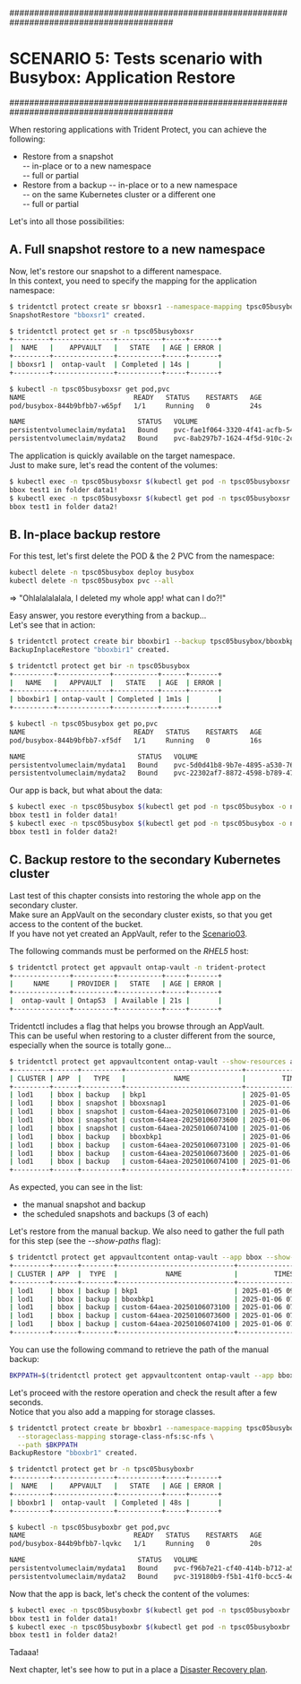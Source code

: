 #########################################################################################
# SCENARIO 5: Tests scenario with Busybox: Application Restore
#########################################################################################  

When restoring applications with Trident Protect, you can achieve the following:
- Restore from a snapshot  
-- in-place or to a new namespace  
-- full or partial  
- Restore from a backup
-- in-place or to a new namespace  
-- on the same Kubernetes cluster or a different one  
-- full or partial  

Let's into all those possibilities:  
<!--
## A. In-place partial snapshot restore  

Let's first delete the content of one of the 2 volumes mounted on the pod (_data1_).  
```bash
kubectl exec -n tpsc05busybox $(kubectl get pod -n tpsc05busybox -o name) -- rm -f /data1/file.txt
kubectl exec -n tpsc05busybox $(kubectl get pod -n tpsc05busybox -o name) -- ls /data1/
```

tridentctl protect create sir bboxsir1 --snapshot tpsc05busybox/bboxsnap1 --resource-filter-include='[{"kind":"PersistentVolumeClaim"},{"names":["mydata1"]}]' -n tpsc05busybox
>

tridentctl protect create sir bboxsir1 --snapshot tpsc05busybox/bboxsnap1 --resource-filter-include='[{"labelSelectors":["volume=mydata1"]}]' -n tpsc05busybox

tridentctl protect get sir -n bbox; kubectl -n bbox get pod,pvc

# check result
kubectl exec -n bbox $(kubectl get pod -n bbox -o name) -- ls /data/
kubectl exec -n bbox $(kubectl get pod -n bbox -o name) -- more /data/test.txt


cat << EOF | kubectl apply -f -
apiVersion: protect.trident.netapp.io/v1
kind: SnapshotInplaceRestore
metadata:
  name: bboxsir2
  namespace: tpsc05busybox
spec:
  appArchivePath: bbox_c86f3be1-5e49-4fb4-a1da-b0d356d81274/snapshots/20241211091052_bboxsnap1_eeaa2137-ddb2-4fb5-808a-21bf3e2a2397
  appVaultRef: ontap-vault
  resourceFilter:
    resourceSelectionCriteria: "Include"
    resourceMatchers:
    - labelSelectors: [volume=mydata1]
    
EOF

-->

## A. Full snapshot restore to a new namespace  

Now, let's restore our snapshot to a different namespace.  
In this context, you need to specify the mapping for the application namespace:  
```bash
$ tridentctl protect create sr bboxsr1 --namespace-mapping tpsc05busybox:tpsc05busyboxsr --snapshot tpsc05busybox/bboxsnap1 -n tpsc05busyboxsr
SnapshotRestore "bboxsr1" created.

$ tridentctl protect get sr -n tpsc05busyboxsr
+---------+---------------+-----------+-----+-------+
|  NAME   |    APPVAULT   |   STATE   | AGE | ERROR |
+---------+---------------+-----------+-----+-------+
| bboxsr1 |  ontap-vault  | Completed | 14s |       |
+---------+---------------+-----------+-----+-------+

$ kubectl -n tpsc05busyboxsr get pod,pvc
NAME                           READY   STATUS    RESTARTS   AGE
pod/busybox-844b9bfbb7-w65pf   1/1     Running   0          24s

NAME                            STATUS   VOLUME                                     CAPACITY   ACCESS MODES   STORAGECLASS        VOLUMEATTRIBUTESCLASS   AGE
persistentvolumeclaim/mydata1   Bound    pvc-fae1f064-3320-4f41-acfb-5470a4b2c814   1Gi        RWX            storage-class-nfs   <unset>                 25s
persistentvolumeclaim/mydata2   Bound    pvc-8ab297b7-1624-4f5d-910c-2c8a1f4b80b5   1Gi        RWX            storage-class-nfs   <unset>                 25s
```
The application is quickly available on the target namespace.  
Just to make sure, let's read the content of the volumes:  
```bash
$ kubectl exec -n tpsc05busyboxsr $(kubectl get pod -n tpsc05busyboxsr -o name) -- more /data1/file.txt
bbox test1 in folder data1!
$ kubectl exec -n tpsc05busyboxsr $(kubectl get pod -n tpsc05busyboxsr -o name) -- more /data2/file.txt
bbox test1 in folder data2!
```

## B. In-place backup restore  

For this test, let's first delete the POD & the 2 PVC from the namespace:  
```bash
kubectl delete -n tpsc05busybox deploy busybox
kubectl delete -n tpsc05busybox pvc --all
```
=> "Ohlalalalalala, I deleted my whole app! what can I do?!"  

Easy answer, you restore everything from a backup...  
Let's see that in action:  
```bash
$ tridentctl protect create bir bboxbir1 --backup tpsc05busybox/bboxbkp1 -n tpsc05busybox
BackupInplaceRestore "bboxbir1" created.

$ tridentctl protect get bir -n tpsc05busybox
+----------+-------------+-----------+------+-------+
|   NAME   |   APPVAULT  |   STATE   | AGE  | ERROR |
+----------+-------------+-----------+------+-------+
| bboxbir1 | ontap-vault | Completed | 1m1s |       |
+----------+-------------+-----------+------+-------+

$ kubectl -n tpsc05busybox get po,pvc
NAME                           READY   STATUS    RESTARTS   AGE
pod/busybox-844b9bfbb7-xf5df   1/1     Running   0          16s

NAME                            STATUS   VOLUME                                     CAPACITY   ACCESS MODES   STORAGECLASS        VOLUMEATTRIBUTESCLASS   AGE
persistentvolumeclaim/mydata1   Bound    pvc-5d0d41b8-9b7e-4895-a530-76d4c02d1f29   1Gi        RWX            storage-class-nfs   <unset>                 17s
persistentvolumeclaim/mydata2   Bound    pvc-22302af7-8872-4598-b789-47a6fd025b37   1Gi        RWX            storage-class-nfs   <unset>                 17s
```
Our app is back, but what about the data:  
```bash
$ kubectl exec -n tpsc05busybox $(kubectl get pod -n tpsc05busybox -o name) -- more /data1/file.txt
bbox test1 in folder data1!
$ kubectl exec -n tpsc05busybox $(kubectl get pod -n tpsc05busybox -o name) -- more /data2/file.txt
bbox test1 in folder data2!
```

## C. Backup restore to the secondary Kubernetes cluster  

Last test of this chapter consists into restoring the whole app on the secondary cluster.  
Make sure an AppVault on the secondary cluster exists, so that you get access to the content of the bucket.  
If you have not yet created an AppVault, refer to the [Scenario03](../../Scenario03/).  

The following commands must be performed on the _RHEL5_ host:  
```bash
$ tridentctl protect get appvault ontap-vault -n trident-protect
+--------------+----------+-----------+-----+-------+
|     NAME     | PROVIDER |   STATE   | AGE | ERROR |
+--------------+----------+-----------+-----+-------+
|  ontap-vault | OntapS3  | Available | 21s |       |
+--------------+----------+-----------+-----+-------+
```

Tridentctl includes a flag that helps you browse through an AppVault.  
This can be useful when restoring to a cluster different from the source, especially when the source is totally gone...  
```bash
$ tridentctl protect get appvaultcontent ontap-vault --show-resources all -n trident-protect
+---------+------+----------+-----------------------------+---------------------------+
| CLUSTER | APP  |   TYPE   |            NAME             |         TIMESTAMP         |
+---------+------+----------+-----------------------------+---------------------------+
| lod1    | bbox | backup   | bkp1                        | 2025-01-05 09:50:20 (UTC) |
| lod1    | bbox | snapshot | bboxsnap1                   | 2025-01-06 07:23:30 (UTC) |
| lod1    | bbox | snapshot | custom-64aea-20250106073100 | 2025-01-06 07:31:10 (UTC) |
| lod1    | bbox | snapshot | custom-64aea-20250106073600 | 2025-01-06 07:36:11 (UTC) |
| lod1    | bbox | snapshot | custom-64aea-20250106074100 | 2025-01-06 07:41:10 (UTC) |
| lod1    | bbox | backup   | bboxbkp1                    | 2025-01-06 07:26:23 (UTC) |
| lod1    | bbox | backup   | custom-64aea-20250106073100 | 2025-01-06 07:32:29 (UTC) |
| lod1    | bbox | backup   | custom-64aea-20250106073600 | 2025-01-06 07:37:34 (UTC) |
| lod1    | bbox | backup   | custom-64aea-20250106074100 | 2025-01-06 07:42:32 (UTC) |
+---------+------+----------+-----------------------------+---------------------------+
```
As expected, you can see in the list:  
- the manual snapshot and backup
- the scheduled snapshots and backups (3 of each)  

Let's restore from the manual backup. We also need to gather the full path for this step (see the *--show-paths* flag):  
```bash
$ tridentctl protect get appvaultcontent ontap-vault --app bbox --show-resources backup --show-paths -n trident-protect
+---------+------+--------+-----------------------------+---------------------------+--------------------------------------------------------------------------------------------------------------------+
| CLUSTER | APP  |  TYPE  |            NAME             |         TIMESTAMP         |                                                        PATH                                                        |
+---------+------+--------+-----------------------------+---------------------------+--------------------------------------------------------------------------------------------------------------------+
| lod1    | bbox | backup | bkp1                        | 2025-01-05 09:50:20 (UTC) | bbox_c622fc58-5bcc-43dd-a139-ccc548551c08/backups/bkp1_6c9a7f14-5b21-46c7-a057-4e9d134c5086                        |
| lod1    | bbox | backup | bboxbkp1                    | 2025-01-06 07:26:23 (UTC) | bbox_c72389d7-813e-4ec4-ab1b-ebe002c53599/backups/bboxbkp1_b72088d5-65c3-45b3-a690-3dee53daa841                    |
| lod1    | bbox | backup | custom-64aea-20250106073100 | 2025-01-06 07:32:29 (UTC) | bbox_c72389d7-813e-4ec4-ab1b-ebe002c53599/backups/custom-64aea-20250106073100_3c64a456-60df-4042-aa53-d3b67139467e |
| lod1    | bbox | backup | custom-64aea-20250106073600 | 2025-01-06 07:37:34 (UTC) | bbox_c72389d7-813e-4ec4-ab1b-ebe002c53599/backups/custom-64aea-20250106073600_d53bfda7-6dd8-4602-8f74-cc97524cb187 |
| lod1    | bbox | backup | custom-64aea-20250106074100 | 2025-01-06 07:42:32 (UTC) | bbox_c72389d7-813e-4ec4-ab1b-ebe002c53599/backups/custom-64aea-20250106074100_1b9edbc4-d933-436f-871f-24b73dd72dbd |
+---------+------+--------+-----------------------------+---------------------------+--------------------------------------------------------------------------------------------------------------------+
```

You can use the following command to retrieve the path of the manual backup:  
```bash
BKPPATH=$(tridentctl protect get appvaultcontent ontap-vault --app bbox --show-resources backup --show-paths -n trident-protect | grep bboxbkp1  | awk -F '|' '{print $7}')
```
Let's proceed with the restore operation and check the result after a few seconds.  
Notice that you also add a mapping for storage classes.  
```bash
$ tridentctl protect create br bboxbr1 --namespace-mapping tpsc05busybox:tpsc05busyboxbr --appvault ontap-vault -n tpsc05busyboxbr \
  --storageclass-mapping storage-class-nfs:sc-nfs \
  --path $BKPPATH
BackupRestore "bboxbr1" created.

$ tridentctl protect get br -n tpsc05busyboxbr
+---------+---------------+-----------+-----+-------+
|  NAME   |    APPVAULT   |   STATE   | AGE | ERROR |
+---------+---------------+-----------+-----+-------+
| bboxbr1 |  ontap-vault  | Completed | 48s |       |
+---------+---------------+-----------+-----+-------+

$ kubectl -n tpsc05busyboxbr get pod,pvc
NAME                           READY   STATUS    RESTARTS   AGE
pod/busybox-844b9bfbb7-lqvkc   1/1     Running   0          20s

NAME                            STATUS   VOLUME                                     CAPACITY   ACCESS MODES   STORAGECLASS   VOLUMEATTRIBUTESCLASS   AGE
persistentvolumeclaim/mydata1   Bound    pvc-f96b7e21-cf40-414b-b712-a594d99ea4e0   1Gi        RWX            sc-nfs         <unset>                 24s
persistentvolumeclaim/mydata2   Bound    pvc-319180b9-f5b1-41f0-bcc5-4e87efb98975   1Gi        RWX            sc-nfs         <unset>                 24s
```
Now that the app is back, let's check the content of the volumes:  
```bash
$ kubectl exec -n tpsc05busyboxbr $(kubectl get pod -n tpsc05busyboxbr -o name) -- more /data1/file.txt
bbox test1 in folder data1!
$ kubectl exec -n tpsc05busyboxbr $(kubectl get pod -n tpsc05busyboxbr -o name) -- more /data2/file.txt
bbox test1 in folder data2!
```

Tadaaa!

Next chapter, let's see how to put in a place a [Disaster Recovery plan](../3_App_Disaster_Recovery_Plan/).
